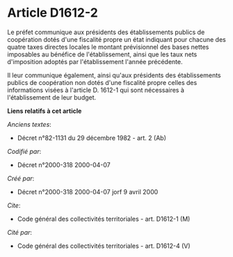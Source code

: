 # Article D1612-2

Le préfet communique aux présidents des établissements publics de coopération dotés d'une fiscalité propre un état indiquant
pour chacune des quatre taxes directes locales le montant prévisionnel des bases nettes imposables au bénéfice de
l'établissement, ainsi que les taux nets d'imposition adoptés par l'établissement l'année précédente.

Il leur communique également, ainsi qu'aux présidents des établissements publics de coopération non dotés d'une fiscalité
propre celles des informations visées à l'article D. 1612-1 qui sont nécessaires à l'établissement de leur budget.

**Liens relatifs à cet article**

_Anciens textes_:

  - Décret n°82-1131 du 29 décembre 1982 - art. 2 (Ab)

_Codifié par_:

  - Décret n°2000-318 2000-04-07

_Créé par_:

  - Décret n°2000-318 2000-04-07 jorf 9 avril 2000

_Cite_:

  - Code général des collectivités territoriales - art. D1612-1 (M)

_Cité par_:

  - Code général des collectivités territoriales - art. D1612-4 (V)
